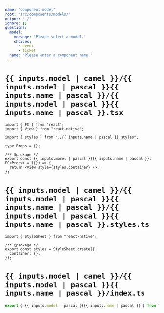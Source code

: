 ```yaml
---
name: "component-model"
root: "src/components/models/"
output: "./"
ignore: []
questions:
  model:
    message: "Please select a model."
    choices:
      - event
      - ticket
  name: "Please enter a component name."
---
```


# `{{ inputs.model | camel }}/{{ inputs.model | pascal }}{{ inputs.name | pascal }}/{{ inputs.model | pascal }}{{ inputs.name | pascal }}.tsx`

```tsx
import { FC } from "react";
import { View } from "react-native";

import { styles } from "./{{ inputs.name | pascal }}.styles";

type Props = {};

/** @package */
export const {{ inputs.model | pascal }}{{ inputs.name | pascal }}: FC<Props> = ({}) => {
  return <View style={styles.container} />;
};
```

# `{{ inputs.model | camel }}/{{ inputs.model | pascal }}{{ inputs.name | pascal }}/{{ inputs.model | pascal }}{{ inputs.name | pascal }}.styles.ts`

```tsx
import { StyleSheet } from "react-native";

/** @package */
export const styles = StyleSheet.create({
  container: {},
});
```

# `{{ inputs.model | camel }}/{{ inputs.model | pascal }}{{ inputs.name | pascal }}/index.ts`

```typescript
export { {{ inputs.model | pascal }}{{ inputs.name | pascal }} } from "./{{ inputs.model | pascal }}{{ inputs.name | pascal }}";
```
